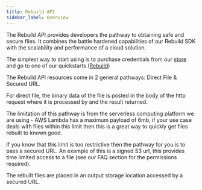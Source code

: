 ```yaml
---
title: Rebuild API
sidebar_label: Overview
---
```


The Rebuild API provides developers the pathway to obtaining safe and secure files. It combines the battle hardened capabilities of our Rebuild SDK with the scalability and performance of a cloud solution.

The simplest way to start using is to purchase credentials from our [store](https://glasswall-store.com/) and go to one of our quickstarts ([Rebuild](https://engineering.glasswallsolutions.com/docs/products/cloud-sdk/rebuild/rebuild-quickstart))

The Rebuild API resources come in 2 general pathways: Direct File & Secured URL.

For direct file, the binary data of the file is posted in the body of the http request where it is processed by and the result returned.

The limitation of this pathway is from the serverless computing platform we are using - AWS Lambda has a maximum payload of 6mb, if your use case deals with files within this limit then this is a great way to quickly get files rebuilt to known good.

If you know that this limit is too restrictive then the pathway for you is to pass a secured URL. An example of this is a signed S3 url, this provides time limited access to a file (see our FAQ section for the permissions required).

The rebuilt files are placed in an output storage location accessed by a secured URL. 



